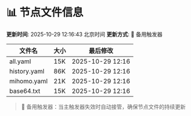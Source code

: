 # 📊 节点文件信息

**更新时间**: 2025-10-29 12:16:43 北京时间
**更新方式**: 🔄 备用触发器

| 文件名 | 大小 | 最后修改 |
|--------|------|----------|
| all.yaml | 15K | 2025-10-29 12:16 |
| history.yaml | 86K | 2025-10-29 12:16 |
| mihomo.yaml | 21K | 2025-10-29 12:16 |
| base64.txt | 15K | 2025-10-29 12:16 |

> 🔄 备用触发器：当主触发器失效时自动接管，确保节点文件的持续更新
